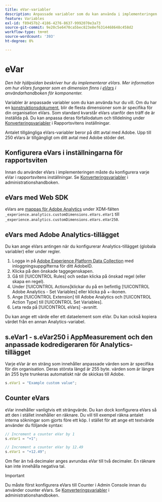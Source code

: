 ```yaml
---
title: eVar-variabler
description: Anpassade variabler som du kan använda i implementeringen.
feature: Variables
exl-id: f89457b2-4186-4276-8637-9992070e3a73
source-git-commit: 9e20c5e6470ca5bec823e8ef6314468648c458d2
workflow-type: tm+mt
source-wordcount: '393'
ht-degree: 0%

---
```


# eVar

*Den här hjälpsidan beskriver hur du implementerar eVars. Mer information om hur eVars fungerar som en dimension finns i [eVars](/help/components/dimensions/evar.md) i användarhandboken för komponenter.*

Variabler är anpassade variabler som du kan använda hur du vill. Om du har en [konstruktionsdokument](/help/implement/prepare/solution-design.md), blir de flesta dimensioner som är specifika för din organisation eVars. Som standard kvarstår eVars utanför den träff de är inställda på. Du kan anpassa deras förfallodatum och tilldelning under [Konverteringsvariabler](/help/admin/admin/conversion-var-admin/conversion-var-admin.md) i Rapportsvitens inställningar.

Antalet tillgängliga eVars-variabler beror på ditt avtal med Adobe. Upp till 250 eVars är tillgängligt om ditt avtal med Adobe stöder det.

## Konfigurera eVars i inställningarna för rapportsviten

Innan du använder eVars i implementeringen måste du konfigurera varje eVar i rapportsvitens inställningar. Se [Konverteringsvariabler](/help/admin/admin/conversion-var-admin/conversion-var-admin.md) i administrationshandboken.

## eVars med Web SDK

eVars are [mappas för Adobe Analytics](https://experienceleague.adobe.com/docs/analytics/implementation/aep-edge/variable-mapping.html) under XDM-fälten `_experience.analytics.customDimensions.eVars.eVar1` till `_experience.analytics.customDimensions.eVars.eVar250`.

## eVars med Adobe Analytics-tillägget

Du kan ange eVars antingen när du konfigurerar Analytics-tillägget (globala variabler) eller under regler.

1. Logga in på [Adobe Experience Platform Data Collection](https://experience.adobe.com/data-collection) med inloggningsuppgifterna för ditt AdobeID.
2. Klicka på den önskade taggegenskapen.
3. Gå till [!UICONTROL Rules] och sedan klicka på önskad regel (eller skapa en regel).
4. Under [!UICONTROL Actions]klickar du på en befintlig [!UICONTROL Adobe Analytics - Set Variables] eller klicka på +-ikonen.
5. Ange [!UICONTROL Extension] till Adobe Analytics och [!UICONTROL Action Type] till [!UICONTROL Set Variables].
6. Leta reda på [!UICONTROL eVars] -avsnitt.

Du kan ange ett värde eller ett dataelement som eVar. Du kan också kopiera värdet från en annan Analytics-variabel.

## s.eVar1 - s.eVar250 i AppMeasurement och den anpassade kodredigeraren för Analytics-tillägget

Varje eVar är en sträng som innehåller anpassade värden som är specifika för din organisation. Deras största längd är 255 byte. värden som är längre än 255 byte trunkeras automatiskt när de skickas till Adobe.

```js
s.eVar1 = "Example custom value";
```

## Counter eVars

eVar innehåller vanligtvis ett strängvärde. Du kan dock konfigurera eVars så att den i stället innehåller en räknare. Du vill till exempel räkna antalet interna sökningar som gjorts före ett köp. I stället för att ange ett textvärde använder du följande syntax:

```js
// Increment a counter eVar by 1
s.eVar1 = "+1";

// Increment a counter eVar by 12.49
s.eVar1 = "+12.49";
```

Om fler än två decimaler anges avrundas eVar till två decimaler. En räknare kan inte innehålla negativa tal.

>[!IMPORTANT]
>
>Du måste först konfigurera eVars till Counter i Admin Console innan du använder counter eVars. Se [Konverteringsvariabler](/help/admin/admin/conversion-var-admin/conversion-var-admin.md) i administrationshandboken.
